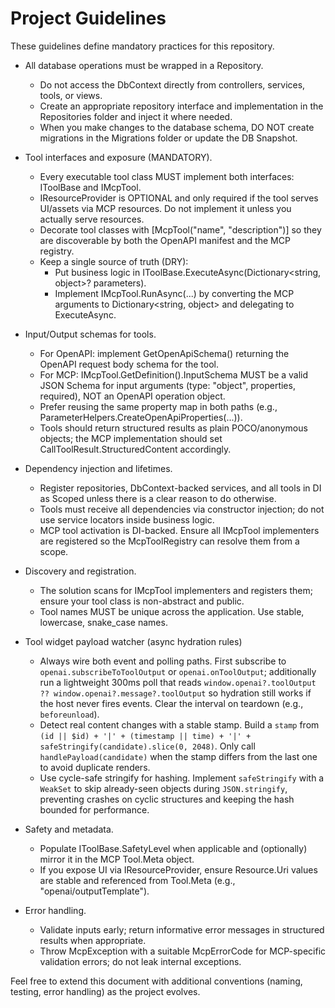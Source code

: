 # Project Guidelines

These guidelines define mandatory practices for this repository.

- All database operations must be wrapped in a Repository.
    - Do not access the DbContext directly from controllers, services, tools, or views.
    - Create an appropriate repository interface and implementation in the Repositories folder and inject it where needed.
    - When you make changes to the database schema, DO NOT create migrations in the Migrations folder or update the DB Snapshot.

- Tool interfaces and exposure (MANDATORY).
    - Every executable tool class MUST implement both interfaces: IToolBase and IMcpTool.
    - IResourceProvider is OPTIONAL and only required if the tool serves UI/assets via MCP resources. Do not implement it unless you actually serve resources.
    - Decorate tool classes with [McpTool("name", "description")] so they are discoverable by both the OpenAPI manifest and the MCP registry.
    - Keep a single source of truth (DRY):
        - Put business logic in IToolBase.ExecuteAsync(Dictionary<string, object>? parameters).
        - Implement IMcpTool.RunAsync(...) by converting the MCP arguments to Dictionary<string, object> and delegating to ExecuteAsync.

- Input/Output schemas for tools.
    - For OpenAPI: implement GetOpenApiSchema() returning the OpenAPI request body schema for the tool.
    - For MCP: IMcpTool.GetDefinition().InputSchema MUST be a valid JSON Schema for input arguments (type: "object", properties, required), NOT an OpenAPI operation object.
    - Prefer reusing the same property map in both paths (e.g., ParameterHelpers.CreateOpenApiProperties(...)).
    - Tools should return structured results as plain POCO/anonymous objects; the MCP implementation should set CallToolResult.StructuredContent accordingly.

- Dependency injection and lifetimes.
    - Register repositories, DbContext-backed services, and all tools in DI as Scoped unless there is a clear reason to do otherwise.
    - Tools must receive all dependencies via constructor injection; do not use service locators inside business logic.
    - MCP tool activation is DI-backed. Ensure all IMcpTool implementers are registered so the McpToolRegistry can resolve them from a scope.

- Discovery and registration.
    - The solution scans for IMcpTool implementers and registers them; ensure your tool class is non-abstract and public.
    - Tool names MUST be unique across the application. Use stable, lowercase, snake_case names.

- Tool widget payload watcher (async hydration rules)
    - Always wire both event and polling paths. First subscribe to `openai.subscribeToToolOutput` or `openai.onToolOutput`; additionally run a lightweight 300ms poll that reads `window.openai?.toolOutput ?? window.openai?.message?.toolOutput` so hydration still works if the host never fires events. Clear the interval on teardown (e.g., `beforeunload`).
    - Detect real content changes with a stable stamp. Build a `stamp` from `(id || $id) + '|' + (timestamp || time) + '|' + safeStringify(candidate).slice(0, 2048)`. Only call `handlePayload(candidate)` when the stamp differs from the last one to avoid duplicate renders.
    - Use cycle-safe stringify for hashing. Implement `safeStringify` with a `WeakSet` to skip already-seen objects during `JSON.stringify`, preventing crashes on cyclic structures and keeping the hash bounded for performance.

- Safety and metadata.
    - Populate IToolBase.SafetyLevel when applicable and (optionally) mirror it in the MCP Tool.Meta object.
    - If you expose UI via IResourceProvider, ensure Resource.Uri values are stable and referenced from Tool.Meta (e.g., "openai/outputTemplate").

- Error handling.
    - Validate inputs early; return informative error messages in structured results when appropriate.
    - Throw McpException with a suitable McpErrorCode for MCP-specific validation errors; do not leak internal exceptions.

Feel free to extend this document with additional conventions (naming, testing, error handling) as the project evolves.